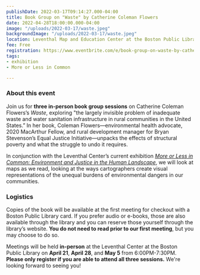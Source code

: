 ```yaml
---
publishDate: 2022-03-17T09:14:27.000-04:00
title: Book Group on "Waste" by Catherine Coleman Flowers
date: 2022-04-28T18:00:00.000-04:00
image: "/uploads/2022-03-17/waste.jpeg"
backgroundImage: "/uploads/2022-03-17/waste.jpeg"
location: Leventhal Map and Education Center at the Boston Public Library
fee: Free
registration: https://www.eventbrite.com/e/book-group-on-waste-by-catherine-coleman-flowers-tickets-300111941897
tags:
- exhibition
- More or Less in Common

---
```

### About this event

Join us for **three in-person book group sessions** on Catherine Coleman Flowers’s _Waste_, exploring "the largely invisible problem of inadequate waste and water sanitation infrastructure in rural communities in the United States.” In her book, Coleman Flowers—environmental health advocate, 2020 MacArthur Fellow, and rural development manager for Bryan Stevenson’s Equal Justice Initiative—unpacks the effects of structural poverty and what the struggle to undo it requires.

In conjunction with the Leventhal Center’s current exhibition [_More or Less in Common: Environment and Justice in the Human Landscape_](https://www.leventhalmap.org/exhibitions/), we will look at maps as we read, looking at the ways cartographers create visual representations of the unequal burdens of environmental dangers in our communities.

### Logistics

Copies of the book will be available at the first meeting for checkout with a Boston Public Library card. If you prefer audio or e-books, those are also available through the library and you can reserve those yourself through the library’s website. **You do not need to read prior to our first meeting**, but you may choose to do so.

Meetings will be held **in-person** at the Leventhal Center at the Boston Public Library on **April 21**, **April 28**, and **May 5** from 6:00PM-7:30PM. **Please only register if you are able to attend all three sessions.** We're looking forward to seeing you!
